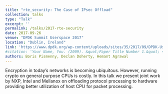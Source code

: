 ```yaml
---
title: "rte_security: The Case of IPsec Offload"
collection: talks
type: "Talk"
excerpt: ''
permalink: /talks/2017-rte-security
date: 2017-09-26
venue: "DPDK Summit Userspace 2017"
location: "Dublin, Ireland"
link: 'https://www.dpdk.org/wp-content/uploads/sites/35/2017/09/DPDK-Userspace2017-Day1-9-security-presentation.pdf'
#citation: 'Your Name, You. (2009). &quot;Paper Title Number 1.&quot; <i>Journal 1</i>. 1(1).'
authors: Boris Pismenny, Declan Doherty, Hemant Agrawal
---
```


Encryption in today’s networks is becoming ubiquitous. However, running crypto
on general purpose CPUs is costly. In this talk we present joint work by NXP,
Intel and Mellanox on offloading protocol processing to hardware providing
better utilization of host CPU for packet processing.
